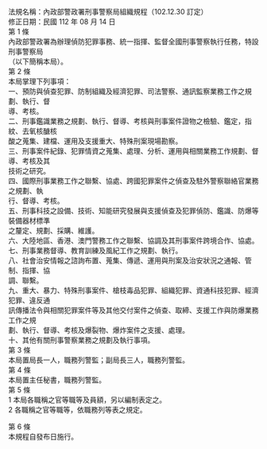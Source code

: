 法規名稱：內政部警政署刑事警察局組織規程（102.12.30 訂定）  
修正日期：民國 112 年 08 月 14 日  
第 1 條  
內政部警政署為辦理偵防犯罪事務、統一指揮、監督全國刑事警察執行任務，特設刑事警察局  
（以下簡稱本局）。  
第 2 條  
本局掌理下列事項：  
一、預防與偵查犯罪、防制組織及經濟犯罪、司法警察、通訊監察業務工作之規劃、執行、督  
導、考核。  
二、刑事鑑識業務之規劃、執行、督導、考核與刑事案件證物之檢驗、鑑定，指紋、去氧核醣核  
酸之蒐集、建檔、運用及支援重大、特殊刑案現場勘察。  
三、刑事案件紀錄、犯罪情資之蒐集、處理、分析、運用與相關業務工作規劃、督導、考核及其  
技術之研究。  
四、國際刑事業務工作之聯繫、協處、跨國犯罪案件之偵查及駐外警察聯絡官業務之規劃、執  
行、督導、考核。  
五、刑事科技之設備、技術、知能研究發展與支援偵查及犯罪偵防、鑑識、防爆等裝備器材標準  
之釐定、規劃、採購、維護。  
六、大陸地區、香港、澳門警務工作之聯繫、協調及其刑事案件跨境合作、協處。  
七、刑事業務督導、教育訓練及風紀工作之規劃、執行。  
八、社會治安情報之諮詢布置、蒐集、傳遞、運用與刑案及治安狀況之通報、管制、指揮、協  
調、聯繫。  
九、重大、暴力、特殊刑事案件、槍枝毒品犯罪、組織犯罪、資通科技犯罪、經濟犯罪、違反通  
訊傳播法令與相關犯罪案件等及其他交付案件之偵查、取締、支援工作與防爆業務工作之規  
劃、執行、督導、考核及爆裂物、爆炸案件之支援、處理。  
十、其他有關刑事警察業務之規劃及執行事項。  
第 3 條  
本局置局長一人，職務列警監；副局長三人，職務列警監。  
第 4 條  
本局置主任秘書，職務列警監。  
第 5 條  
1 本局各職稱之官等職等及員額，另以編制表定之。  
2 各職稱之官等職等，依職務列等表之規定。  


第 6 條  
本規程自發布日施行。  


